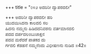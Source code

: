 +++
title = "೦೪೨ ಅದರಿನೀ ದ್ವಾಪರದಲೀ"

+++
ಅದರಿನೀ ದ್ವಾಪರದಲೀ ಹರಿ  
ಯುದಯಿಸಿದನಾ ಕಾಲದಲಿ ಸಲ  
ಹಿದನು ನಮ್ಮನು ಹಿಡಿದದನಿವರನು ವರ್ತಮಾನದಲಿ  
ಪದದ ದರ್ಪದಲಂಬುಜಾಕ್ಷನ   
ಪದವ ಮರೆದರೆ ಪಾತಕದ ದು  
ರ್ಗದಲಿ ಕೆಡಹನೆ ನಮ್ಮನೆಂದು ವಿಭೀಷಣನು ನುಡಿದ    ॥42॥